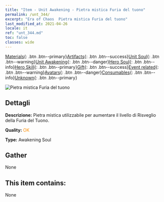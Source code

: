```yaml
---
title: "Item - Unit Awakening - Pietra mistica Furia del tuono"
permalink: /unt_344/
excerpt: "Era of Chaos  Pietra mistica Furia del tuono"
last_modified_at: 2021-04-26
locale: it
ref: "unt_344.md"
toc: false
classes: wide
---
```

 [Materials](/ItemsIT/){: .btn .btn--primary}[Artifacts](/ItemsIT/Artifacts/){: .btn .btn--success}[Unit Soul](/ItemsIT/UnitSoul/){: .btn .btn--warning}[Unit Awakening](/ItemsIT/UnitAwakening/){: .btn .btn--danger}[Hero Soul](/ItemsIT/HeroSoul/){: .btn .btn--info}[Hero Skill](/ItemsIT/HeroSkill/){: .btn .btn--primary}[Gift](/ItemsIT/Gift/){: .btn .btn--success}[Event related](/ItemsIT/Events/){: .btn .btn--warning}[Avatars](/ItemsIT/Avatars/){: .btn .btn--danger}[Consumables](/ItemsIT/Consumables/){: .btn .btn--info}[Unknown](/ItemsIT/Unknown/){: .btn .btn--primary}

 ![Pietra mistica Furia del tuono](/images/u/tia_leiyuansu.jpg)

## Dettagli
 **Descrizione:** Pietra mistica utilizzabile per aumentare il livello di Risveglio della Furia del Tuono.

 **Quality:** <span style="color: #FF8C00">OK</span>

 **Type:** Awakening Soul

## Gather

  None

## This item contains:

  None

